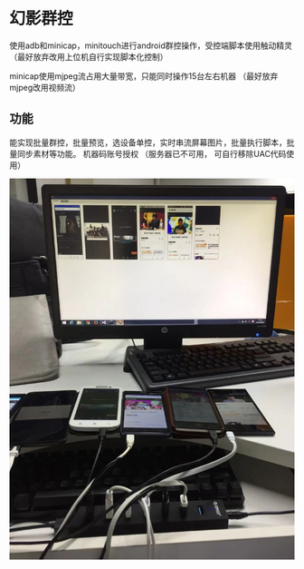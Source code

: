 
# 幻影群控

使用adb和minicap，minitouch进行android群控操作，受控端脚本使用触动精灵 （最好放弃改用上位机自行实现脚本化控制）

minicap使用mjpeg流占用大量带宽，只能同时操作15台左右机器 （最好放弃mjpeg改用视频流）


## 功能

能实现批量群控，批量预览，选设备单控，实时串流屏幕图片，批量执行脚本，批量同步素材等功能。 机器码账号授权 （服务器已不可用， 可自行移除UAC代码使用）

![](demo.jpg)